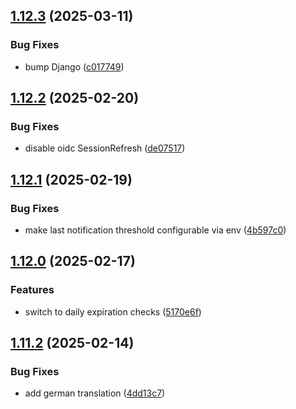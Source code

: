 ## [1.12.3](https://github.com/l4rm4nd/VoucherVault/compare/v1.12.2...v1.12.3) (2025-03-11)


### Bug Fixes

* bump Django ([c017749](https://github.com/l4rm4nd/VoucherVault/commit/c01774916ef3d9d6ed71a6c93d0f8f26c9e625c3))

## [1.12.2](https://github.com/l4rm4nd/VoucherVault/compare/v1.12.1...v1.12.2) (2025-02-20)


### Bug Fixes

* disable oidc SessionRefresh ([de07517](https://github.com/l4rm4nd/VoucherVault/commit/de075171bb79c10b47b03762766a470ac6088433))

## [1.12.1](https://github.com/l4rm4nd/VoucherVault/compare/v1.12.0...v1.12.1) (2025-02-19)


### Bug Fixes

* make last notification threshold configurable via env ([4b597c0](https://github.com/l4rm4nd/VoucherVault/commit/4b597c07655a9ef610cc03cd38973b37868119f6))

## [1.12.0](https://github.com/l4rm4nd/VoucherVault/compare/v1.11.2...v1.12.0) (2025-02-17)


### Features

* switch to daily expiration checks ([5170e6f](https://github.com/l4rm4nd/VoucherVault/commit/5170e6fd2c26f081b59806bf5642f53809e992c3))

## [1.11.2](https://github.com/l4rm4nd/VoucherVault/compare/v1.11.1...v1.11.2) (2025-02-14)


### Bug Fixes

* add german translation ([4dd13c7](https://github.com/l4rm4nd/VoucherVault/commit/4dd13c7ead359e986589bfd19b61c0d31b3d30b0))

